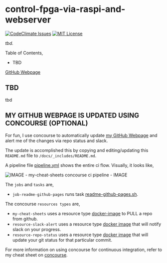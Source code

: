 # control-fpga-via-raspi-and-webserver

[![CodeClimate Issues](https://codeclimate.com/github/JeffDeCola/my-cheat-sheets/badges/issue_count.svg)](https://codeclimate.com/github/JeffDeCola/my-cheat-sheets/issues)
[![MIT License](http://img.shields.io/:license-mit-blue.svg)](http://jeffdecola.mit-license.org)

_tbd._

Table of Contents,

* TBD

[GitHub Webpage](https://jeffdecola.github.io/control-fpga-via-raspi-and-webserver/)

## TBD

tbd

## MY GITHUB WEBPAGE IS UPDATED USING CONCOURSE (OPTIONAL)

For fun, I use concourse to automatically update
[my GitHub Webpage](https://jeffdecola.github.io/my-cheat-sheets/) and alert me of
the changes via repo status and slack.

The update is accomplished this by copying and editing/updating
this `README.md` file to `/docs/_includes/README.md`.

A pipeline file [pipeline.yml](https://github.com/JeffDeCola/my-cheat-sheets/tree/master/ci/scripts/readme-github-pages.sh)
shows the entire ci flow. Visually, it looks like,

![IMAGE - my-cheat-sheets concourse ci pipeline - IMAGE](docs/pics/my-cheat-sheets-pipeline.jpg)

The `jobs` and `tasks` are,

* `job-readme-github-pages` runs task
  [readme-github-pages.sh](https://github.com/JeffDeCola/my-cheat-sheets/tree/master/ci/scripts/readme-github-pages.sh).

The concourse `resources types` are,

* `my-cheat-sheets` uses a resource type
  [docker-image](https://hub.docker.com/r/concourse/git-resource/)
  to PULL a repo from github.
* `resource-slack-alert` uses a resource type
  [docker image](https://hub.docker.com/r/cfcommunity/slack-notification-resource)
  that will notify slack on your progress.
* `resource-repo-status` uses a resource type
  [docker image](https://hub.docker.com/r/dpb587/github-status-resource)
  that will update your git status for that particular commit.

For more information on using concourse for continuous integration,
refer to my cheat sheet on [concourse](https://github.com/JeffDeCola/my-cheat-sheets/tree/master/software/operations-tools/continuous-integration-continuous-deployment/concourse-cheat-sheet).
